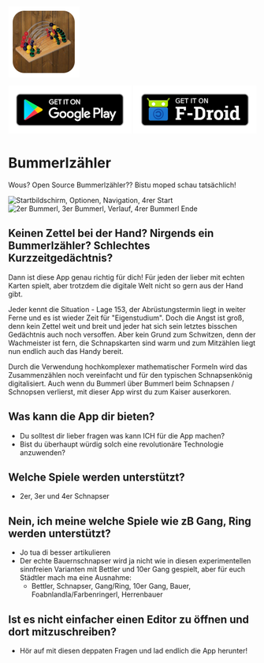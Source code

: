 ![BootBoi Logo](app/src/main/res/drawable-xxhdpi/main_icon.png)

[![BootBoi Screenshots](images/google-play-badge.png)](https://play.google.com/store/apps/details?id=com.mobile.bummerzaehler)
[![BootBoi Screenshots](images/fdroid-badge.png)](https://f-droid.org/packages/com.mobile.bummerzaehler)

# Bummerlzähler
Wous? Open Source Bummerlzähler?? Bistu moped schau tatsächlich!

![Startbildschirm, Optionen, Navigation, 4rer Start](images/Screenshots_1.png)
![2er Bummerl, 3er Bummerl, Verlauf, 4rer Bummerl Ende](images/Screenshots_2.png)
 
## Keinen Zettel bei der Hand? Nirgends ein Bummerlzähler? Schlechtes Kurzzeitgedächtnis?

Dann ist diese App genau richtig für dich! Für jeden der lieber mit echten Karten spielt, aber trotzdem die digitale Welt nicht so gern aus der Hand gibt.

Jeder kennt die Situation - Lage 153, der Abrüstungstermin liegt in weiter Ferne und es ist wieder Zeit für "Eigenstudium". Doch die Angst ist groß, denn kein Zettel weit und breit und jeder hat sich sein letztes bisschen Gedächtnis auch noch versoffen. Aber kein Grund zum Schwitzen, denn der Wachmeister ist fern, die Schnapskarten sind warm und zum Mitzählen liegt nun endlich auch das Handy bereit.

Durch die Verwendung hochkomplexer mathematischer Formeln wird das Zusammenzählen noch vereinfacht und für den typischen Schnapsenkönig digitalisiert. Auch wenn du Bummerl über Bummerl beim Schnapsen / Schnopsen verlierst, mit dieser App wirst du zum Kaiser auserkoren.

## Was kann die App dir bieten?
- Du solltest dir lieber fragen was kann ICH für die App machen?
- Bist du überhaupt würdig solch eine revolutionäre Technologie anzuwenden?

## Welche Spiele werden unterstützt?
- 2er, 3er und 4er Schnapser

## Nein, ich meine welche Spiele wie zB Gang, Ring werden unterstützt?
- Jo tua di besser artikulieren
- Der echte Bauernschnapser wird ja nicht wie in diesen experimentellen sinnfreien Varianten mit Bettler und 10er Gang gespielt, aber für euch Städtler mach ma eine Ausnahme:
    - Bettler, Schnapser, Gang/Ring, 10er Gang, Bauer, Foabnlandla/Farbenringerl, Herrenbauer

## Ist es nicht einfacher einen Editor zu öffnen und dort mitzuschreiben?
- Hör auf mit diesen deppaten Fragen und lad endlich die App herunter!

